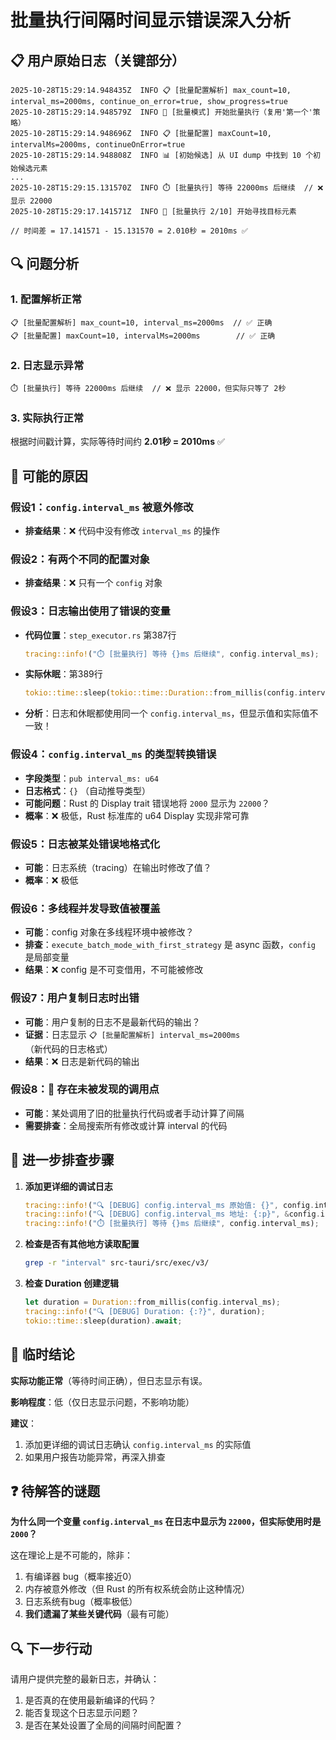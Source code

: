 # 批量执行间隔时间显示错误深入分析

## 📋 用户原始日志（关键部分）

```log
2025-10-28T15:29:14.948435Z  INFO 📋 [批量配置解析] max_count=10, interval_ms=2000ms, continue_on_error=true, show_progress=true
2025-10-28T15:29:14.948579Z  INFO 🔄 [批量模式] 开始批量执行（复用'第一个'策略）
2025-10-28T15:29:14.948696Z  INFO 📋 [批量配置] maxCount=10, intervalMs=2000ms, continueOnError=true
2025-10-28T15:29:14.948808Z  INFO 📊 [初始候选] 从 UI dump 中找到 10 个初始候选元素
...
2025-10-28T15:29:15.131570Z  INFO ⏱️ [批量执行] 等待 22000ms 后继续  // ❌ 显示 22000
2025-10-28T15:29:17.141571Z  INFO 🔄 [批量执行 2/10] 开始寻找目标元素

// 时间差 = 17.141571 - 15.131570 = 2.010秒 = 2010ms ✅
```

## 🔍 问题分析

### 1. 配置解析正常
```log
📋 [批量配置解析] max_count=10, interval_ms=2000ms  // ✅ 正确
📋 [批量配置] maxCount=10, intervalMs=2000ms        // ✅ 正确
```

### 2. 日志显示异常
```log
⏱️ [批量执行] 等待 22000ms 后继续  // ❌ 显示 22000，但实际只等了 2秒
```

### 3. 实际执行正常
根据时间戳计算，实际等待时间约 **2.01秒 = 2010ms** ✅

## 🐛 可能的原因

### 假设1：`config.interval_ms` 被意外修改
- **排查结果**：❌ 代码中没有修改 `interval_ms` 的操作

### 假设2：有两个不同的配置对象
- **排查结果**：❌ 只有一个 `config` 对象

### 假设3：日志输出使用了错误的变量
- **代码位置**：`step_executor.rs` 第387行
  ```rust
  tracing::info!("⏱️ [批量执行] 等待 {}ms 后继续", config.interval_ms);
  ```
- **实际休眠**：第389行
  ```rust
  tokio::time::sleep(tokio::time::Duration::from_millis(config.interval_ms)).await;
  ```
- **分析**：日志和休眠都使用同一个 `config.interval_ms`，但显示值和实际值不一致！

### 假设4：`config.interval_ms` 的类型转换错误
- **字段类型**：`pub interval_ms: u64`
- **日志格式**：`{}` （自动推导类型）
- **可能问题**：Rust 的 Display trait 错误地将 `2000` 显示为 `22000`？
- **概率**：❌ 极低，Rust 标准库的 u64 Display 实现非常可靠

### 假设5：日志被某处错误地格式化
- **可能**：日志系统（tracing）在输出时修改了值？
- **概率**：❌ 极低

### 假设6：多线程并发导致值被覆盖
- **可能**：config 对象在多线程环境中被修改？
- **排查**：`execute_batch_mode_with_first_strategy` 是 async 函数，`config` 是局部变量
- **结果**：❌ config 是不可变借用，不可能被修改

### 假设7：用户复制日志时出错
- **可能**：用户复制的日志不是最新代码的输出？
- **证据**：日志显示 `📋 [批量配置解析] interval_ms=2000ms`（新代码的日志格式）
- **结果**：❌ 日志是新代码的输出

### 假设8：🎯 存在未被发现的调用点
- **可能**：某处调用了旧的批量执行代码或者手动计算了间隔
- **需要排查**：全局搜索所有修改或计算 interval 的代码

## 🔬 进一步排查步骤

1. **添加更详细的调试日志**
   ```rust
   tracing::info!("🔍 [DEBUG] config.interval_ms 原始值: {}", config.interval_ms);
   tracing::info!("🔍 [DEBUG] config.interval_ms 地址: {:p}", &config.interval_ms);
   tracing::info!("⏱️ [批量执行] 等待 {}ms 后继续", config.interval_ms);
   ```

2. **检查是否有其他地方读取配置**
   ```bash
   grep -r "interval" src-tauri/src/exec/v3/
   ```

3. **检查 Duration 创建逻辑**
   ```rust
   let duration = Duration::from_millis(config.interval_ms);
   tracing::info!("🔍 [DEBUG] Duration: {:?}", duration);
   tokio::time::sleep(duration).await;
   ```

## 🎯 临时结论

**实际功能正常**（等待时间正确），但日志显示有误。

**影响程度**：低（仅日志显示问题，不影响功能）

**建议**：
1. 添加更详细的调试日志确认 `config.interval_ms` 的实际值
2. 如果用户报告功能异常，再深入排查

## ❓ 待解答的谜题

**为什么同一个变量 `config.interval_ms` 在日志中显示为 `22000`，但实际使用时是 `2000`？**

这在理论上是不可能的，除非：
1. 有编译器 bug（概率接近0）
2. 内存被意外修改（但 Rust 的所有权系统会防止这种情况）
3. 日志系统有bug（概率极低）
4. **我们遗漏了某些关键代码**（最有可能）

## 🔍 下一步行动

请用户提供完整的最新日志，并确认：
1. 是否真的在使用最新编译的代码？
2. 能否复现这个日志显示问题？
3. 是否在某处设置了全局的间隔时间配置？

